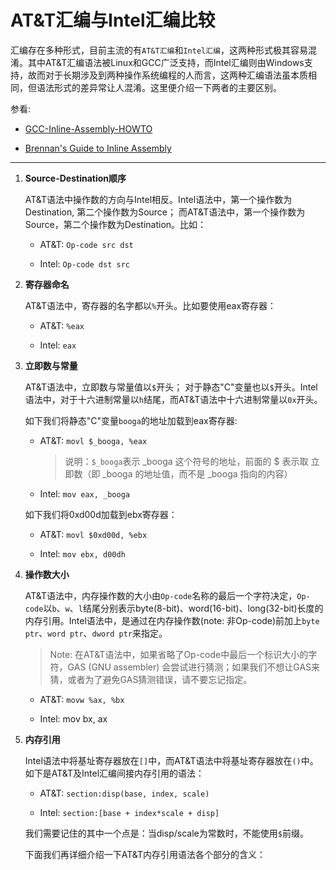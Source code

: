 # AT&T汇编与Intel汇编比较

汇编存在多种形式，目前主流的有`AT&T汇编`和`Intel汇编`，这两种形式极其容易混淆。其中AT&T汇编语法被Linux和GCC广泛支持，而Intel汇编则由Windows支持，故而对于长期涉及到两种操作系统编程的人而言，这两种汇编语法虽本质相同，但语法形式的差异常让人混淆。这里便介绍一下两者的主要区别。

参看:

- [GCC-Inline-Assembly-HOWTO](https://www.ibiblio.org/gferg/ldp/GCC-Inline-Assembly-HOWTO.html#s4)

- [Brennan's Guide to Inline Assembly](https://www.delorie.com/djgpp/doc/brennan/brennan_att_inline_djgpp.html)


---

1. **Source-Destination顺序**

    AT&T语法中操作数的方向与Intel相反。Intel语法中，第一个操作数为Destination, 第二个操作数为Source； 而AT&T语法中，第一个操作数为Source，第二个操作数为Destination。比如：

    - AT&T: `Op-code src dst`
      
    - Intel: `Op-code dst src`

    

1. **寄存器命名**

    AT&T语法中，寄存器的名字都以`%`开头。比如要使用eax寄存器：

    - AT&T: `%eax`
  
    - Intel: `eax`

1. **立即数与常量**

   AT&T语法中，立即数与常量值以`$`开头； 对于静态"C"变量也以`$`开头。Intel语法中，对于十六进制常量以`h`结尾，而AT&T语法中十六进制常量以`0x`开头。

   如下我们将静态"C"变量`booga`的地址加载到eax寄存器:

    - AT&T: `movl $_booga, %eax`
  
       > 说明：`$_booga`表示 _booga 这个符号的地址，前面的 $ 表示取 立即数（即 _booga 的地址值，而不是 _booga 指向的内容）
  
    - Intel: `mov eax, _booga`
  
   如下我们将0xd00d加载到ebx寄存器：

     - AT&T: `movl $0xd00d, %ebx`
  
     - Intel: `mov ebx, d00dh` 

1. **操作数大小**

    AT&T语法中，内存操作数的大小由`Op-code`名称的最后一个字符决定，`Op-code`以`b`、`w`、`l`结尾分别表示byte(8-bit)、word(16-bit)、long(32-bit)长度的内存引用。Intel语法中，是通过在内存操作数(note: 非Op-code)前加上`byte ptr`、`word ptr`、`dword ptr`来指定。

    >Note: 在AT&T语法中，如果省略了Op-code中最后一个标识大小的字符，GAS (GNU assembler) 会尝试进行猜测；如果我们不想让GAS来猜，或者为了避免GAS猜测错误，请不要忘记指定。

    - AT&T:  `movw %ax, %bx`
  
    - Intel: mov bx, ax
  
1. **内存引用**

   Intel语法中将基址寄存器放在`[]`中，而AT&T语法中将基址寄存器放在`()`中。如下是AT&T及Intel汇编间接内存引用的语法：

   - AT&T: `section:disp(base, index, scale)`
  
   - Intel: `section:[base + index*scale + disp]`
  
   我们需要记住的其中一个点是：当disp/scale为常数时，不能使用`$`前缀。

   下面我们再详细介绍一下AT&T内存引用语法各个部分的含义：

  

   
    
